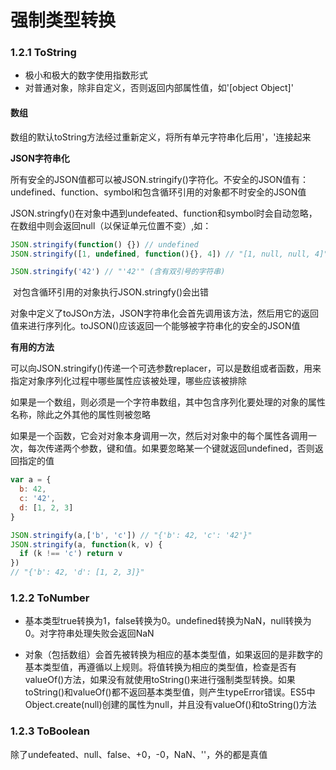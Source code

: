 

# 强制类型转换

### 1.2.1 ToString

- 极小和极大的数字使用指数形式
- 对普通对象，除非自定义，否则返回内部属性值，如'[object Object]'

#### 数组

数组的默认toString方法经过重新定义，将所有单元字符串化后用'，'连接起来

**JSON字符串化**

​	所有安全的JSON值都可以被JSON.stringify()字符化。不安全的JSON值有：undefined、function、symbol和包含循环引用的对象都不时安全的JSON值

​	JSON.stringfy()在对象中遇到undefeated、function和symbol时会自动忽略，在数组中则会返回null（以保证单元位置不变）,如：

```javascript
JSON.stringify(function() {}) // undefined
JSON.stringify([1, undefined, function(){}, 4]) // "[1, null, null, 4]"

JSON.stringify('42') // "'42'" (含有双引号的字符串)
```

​	对包含循环引用的对象执行JSON.stringfy()会出错

​	对象中定义了toJSOn方法，JSON字符串化会首先调用该方法，然后用它的返回值来进行序列化。toJSON()应该返回一个能够被字符串化的安全的JSON值

**有用的方法**

​	可以向JSON.stringify()传递一个可选参数replacer，可以是数组或者函数，用来指定对象序列化过程中哪些属性应该被处理，哪些应该被排除

​	如果是一个数组，则必须是一个字符串数组，其中包含序列化要处理的对象的属性名称，除此之外其他的属性则被忽略

​	如果是一个函数，它会对对象本身调用一次，然后对对象中的每个属性各调用一次，每次传递两个参数，键和值。如果要忽略某一个键就返回undefined，否则返回指定的值

```javascript
var a = {
  b: 42,
  c: '42',
  d: [1, 2, 3]
}

JSON.stringify(a,['b', 'c']) // "{'b': 42, 'c': '42'}"
JSON.stringify(a, function(k, v) {
  if (k !== 'c') return v
})
// "{'b': 42, 'd': [1, 2, 3]}"
```

### 1.2.2 ToNumber

- 基本类型true转换为1，false转换为0。undefined转换为NaN，null转换为0。对字符串处理失败会返回NaN

- 对象（包括数组）会首先被转换为相应的基本类型值，如果返回的是非数字的基本类型值，再遵循以上规则。将值转换为相应的类型值，检查是否有valueOf()方法，如果没有就使用toString()来进行强制类型转换。如果toString()和valueOf()都不返回基本类型值，则产生typeError错误。ES5中Object.create(null)创建的属性为null，并且没有valueOf()和toString()方法

### 1.2.3 ToBoolean

除了undefeated、null、false、+0，-0，NaN、''，外的都是真值

